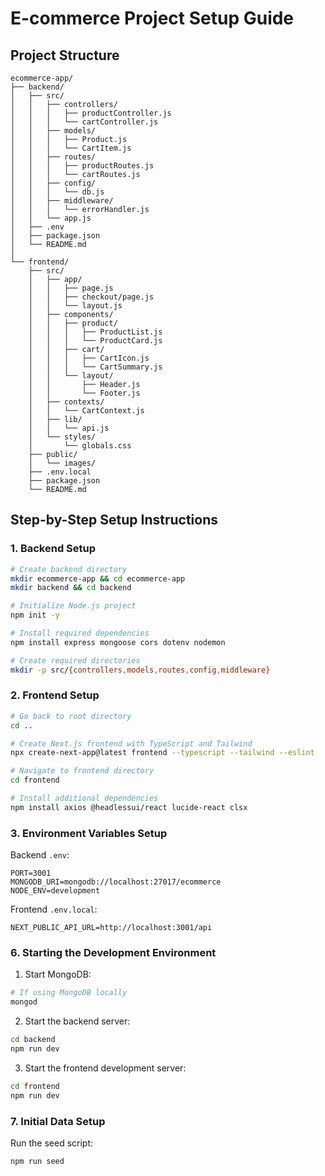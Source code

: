 # E-commerce Project Setup Guide

## Project Structure
```
ecommerce-app/
├── backend/
│   ├── src/
│   │   ├── controllers/
│   │   │   ├── productController.js
│   │   │   └── cartController.js
│   │   ├── models/
│   │   │   ├── Product.js
│   │   │   └── CartItem.js
│   │   ├── routes/
│   │   │   ├── productRoutes.js
│   │   │   └── cartRoutes.js
│   │   ├── config/
│   │   │   └── db.js
│   │   ├── middleware/
│   │   │   └── errorHandler.js
│   │   └── app.js
│   ├── .env
│   ├── package.json
│   └── README.md
│
└── frontend/
    ├── src/
    │   ├── app/
    │   │   ├── page.js
    │   │   ├── checkout/page.js
    │   │   └── layout.js
    │   ├── components/
    │   │   ├── product/
    │   │   │   ├── ProductList.js
    │   │   │   └── ProductCard.js
    │   │   ├── cart/
    │   │   │   ├── CartIcon.js
    │   │   │   └── CartSummary.js
    │   │   └── layout/
    │   │       ├── Header.js
    │   │       └── Footer.js
    │   ├── contexts/
    │   │   └── CartContext.js
    │   ├── lib/
    │   │   └── api.js
    │   └── styles/
    │       └── globals.css
    ├── public/
    │   └── images/
    ├── .env.local
    ├── package.json
    └── README.md
```

## Step-by-Step Setup Instructions

### 1. Backend Setup

```bash
# Create backend directory
mkdir ecommerce-app && cd ecommerce-app
mkdir backend && cd backend

# Initialize Node.js project
npm init -y

# Install required dependencies
npm install express mongoose cors dotenv nodemon

# Create required directories
mkdir -p src/{controllers,models,routes,config,middleware}
```

### 2. Frontend Setup

```bash
# Go back to root directory
cd ..

# Create Next.js frontend with TypeScript and Tailwind
npx create-next-app@latest frontend --typescript --tailwind --eslint

# Navigate to frontend directory
cd frontend

# Install additional dependencies
npm install axios @headlessui/react lucide-react clsx
```

### 3. Environment Variables Setup

Backend `.env`:
```
PORT=3001
MONGODB_URI=mongodb://localhost:27017/ecommerce
NODE_ENV=development
```

Frontend `.env.local`:
```
NEXT_PUBLIC_API_URL=http://localhost:3001/api
```



### 6. Starting the Development Environment

1. Start MongoDB:
```bash
# If using MongoDB locally
mongod
```

2. Start the backend server:
```bash
cd backend
npm run dev
```

3. Start the frontend development server:
```bash
cd frontend
npm run dev
```

### 7. Initial Data Setup



Run the seed script:
```bash
npm run seed
```

